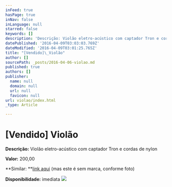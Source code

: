 ```yaml
---
inFeed: true
hasPage: true
inNav: false
inLanguage: null
starred: false
keywords: []
description: 'Descrição: Violão eletro-acústico com captador Tron e cordas de nylon'
datePublished: '2016-04-09T03:03:03.769Z'
dateModified: '2016-04-09T03:01:25.765Z'
title: "[Vendido]\_Violão"
author: []
sourcePath: _posts/2016-04-06-violao.md
published: true
authors: []
publisher:
  name: null
  domain: null
  url: null
  favicon: null
url: violao/index.html
_type: Article

---
```

# \[Vendido\] Violão

**Descrição:** Violão eletro-acústico com captador Tron e cordas de nylon

**Valor:** 200,00

**Similar: **[link aqui][0] (mas este é sem marca, conforme foto)

**Disponibilidade:** imediata
![](https://s3-us-west-2.amazonaws.com/the-grid-img/p/424c457f522f0cbdfaf3c87a85abb6c38b4b4da7.jpg)

[0]: https://www.walmart.com.br/item/1266320/sk?utm_source=google-pla&adtype=pla&utm_medium=ppc&utm_term=1266320&utm_campaign=instrumentos+1266320